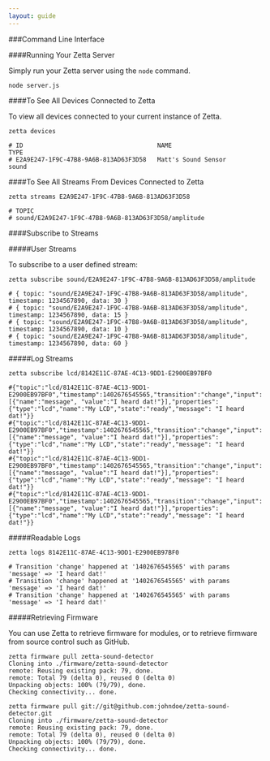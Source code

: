 ```yaml
---
layout: guide
---
```


###Command Line Interface


####Running Your Zetta Server

Simply run your Zetta server using the `node` command.

`node server.js`


####To See All Devices Connected to Zetta

To view all devices connected to your current instance of Zetta.

```
zetta devices

# ID                                     NAME                      TYPE
# E2A9E247-1F9C-47B8-9A6B-813AD63F3D58   Matt's Sound Sensor       sound
```

####To See All Streams From Devices Connected to Zetta

```
zetta streams E2A9E247-1F9C-47B8-9A6B-813AD63F3D58

# TOPIC
# sound/E2A9E247-1F9C-47B8-9A6B-813AD63F3D58/amplitude
```

####Subscribe to Streams

#####User Streams

To subscribe to a user defined stream:

```
zetta subscribe sound/E2A9E247-1F9C-47B8-9A6B-813AD63F3D58/amplitude

# { topic: "sound/E2A9E247-1F9C-47B8-9A6B-813AD63F3D58/amplitude", timestamp: 1234567890, data: 30 }
# { topic: "sound/E2A9E247-1F9C-47B8-9A6B-813AD63F3D58/amplitude", timestamp: 1234567890, data: 15 }
# { topic: "sound/E2A9E247-1F9C-47B8-9A6B-813AD63F3D58/amplitude", timestamp: 1234567890, data: 10 }
# { topic: "sound/E2A9E247-1F9C-47B8-9A6B-813AD63F3D58/amplitude", timestamp: 1234567890, data: 60 }
```

#####Log Streams

```
zetta subscribe lcd/8142E11C-87AE-4C13-9DD1-E2900EB97BF0

#{"topic":"lcd/8142E11C-87AE-4C13-9DD1-E2900EB97BF0","timestamp":1402676545565,"transition":"change","input":[{"name":"message", "value":"I heard dat!"}],"properties": {"type":"lcd","name":"My LCD","state":"ready","message": "I heard dat!"}}
#{"topic":"lcd/8142E11C-87AE-4C13-9DD1-E2900EB97BF0","timestamp":1402676545565,"transition":"change","input":[{"name":"message", "value":"I heard dat!"}],"properties": {"type":"lcd","name":"My LCD","state":"ready","message": "I heard dat!"}}
#{"topic":"lcd/8142E11C-87AE-4C13-9DD1-E2900EB97BF0","timestamp":1402676545565,"transition":"change","input":[{"name":"message", "value":"I heard dat!"}],"properties": {"type":"lcd","name":"My LCD","state":"ready","message": "I heard dat!"}}
#{"topic":"lcd/8142E11C-87AE-4C13-9DD1-E2900EB97BF0","timestamp":1402676545565,"transition":"change","input":[{"name":"message", "value":"I heard dat!"}],"properties": {"type":"lcd","name":"My LCD","state":"ready","message": "I heard dat!"}}
```

#####Readable Logs

```
zetta logs 8142E11C-87AE-4C13-9DD1-E2900EB97BF0

# Transition 'change' happened at '1402676545565' with params 'message' => 'I heard dat!'
# Transition 'change' happened at '1402676545565' with params 'message' => 'I heard dat!'
# Transition 'change' happened at '1402676545565' with params 'message' => 'I heard dat!'

```

#####Retrieving Firmware

You can use Zetta to retrieve firmware for modules, or to retrieve firmware from source control such as GitHub.

```
zetta firmware pull zetta-sound-detector
Cloning into ./firmware/zetta-sound-detector
remote: Reusing existing pack: 79, done.
remote: Total 79 (delta 0), reused 0 (delta 0)
Unpacking objects: 100% (79/79), done.
Checking connectivity... done.

zetta firmware pull git://git@github.com:johndoe/zetta-sound-detector.git
Cloning into ./firmware/zetta-sound-detector
remote: Reusing existing pack: 79, done.
remote: Total 79 (delta 0), reused 0 (delta 0)
Unpacking objects: 100% (79/79), done.
Checking connectivity... done.
```
